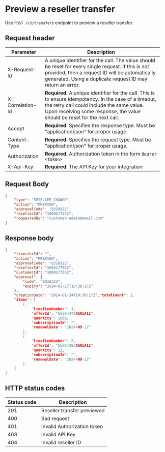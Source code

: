 # Preview a reseller transfer

Use `POST /v3/transfers` endpoint to preview a reseller transfer.

## Request header

| Parameter        | Description                                                                                                                                                                                                                      |
|------------------|----------------------------------------------------------------------------------------------------------------------------------------------------------------------------------------------------------------------------------|
| X-Request-Id     | A unique identifier for the call. The value should be reset for every single request. If this is not provided, then a request ID will be automatically generated. Using a duplicate request ID may return an error.              |
| X-Correlation-Id | **Required**. A unique identifier for the call. This is to ensure idempotency. In the case of a timeout, the retry call could include the same value. Upon receiving some response, the value should be reset for the next call. |
| Accept           | **Required**. Specifies the response type. Must be "application/json" for proper usage.                                                                                                                                          |
| Content-Type     | **Required**. Specifies the request type. Must be "application/json" for proper usage.                                                                                                                                           |
| Authorization    | **Required**. Authorization token in the form `Bearer <token>`                                                                                                                                                                   |
| X-Api-Key        | **Required**. The API Key for your integration                                                                                                                                                                                   |

## Request Body

```json
{
    "type": "RESELLER_CHANGE",
    "action": "PREVIEW",
    "approvalCode": "8318322",
    "resellerId": "1000177552",
    "requestedBy": "customer-admin@email.com"
}
```

## Response body

```json
{
    "transferId": "",
    "action": "PREVIEW",
    "approvalCode": "8318322",
    "resellerId": "1000177552",
    "customerId": "1000177552",
    "approval": {
        "code": "8318322",
        "expiry": "2024-01-27T10:38:17Z"
    },
    "creationDate": "2024-01-24T10:38:17Z”,"totalCount": 2,
    "items": [
        {
            "lineItemNumber": 1,
            "offerId": "65304479CA01A12",
            "quantity": 1560,
            "subscriptionId": "",
            "renewalDate": "2024-09-22"
        },
        {
            "lineItemNumber": 2,
            "offerId": "65304386CA01A12",
            "quantity": 12,
            "subscriptionId": "",
            "renewalDate": "2024-09-22"
        }
    ]
}
```

## HTTP status codes

| Status code | Description                 |
|-------------|-----------------------------|
| 201         | Reseller transfer previewed |
| 400         | Bad request                 |
| 401         | Invalid Authorization token |
| 403         | Invalid API Key             |
| 404         | Invalid reseller ID         |
